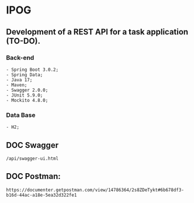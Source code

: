 # IPOG

## Development of a REST API for a task application (TO-DO).

### Back-end
    - Spring Boot 3.0.2;
    - Spring Data;
    - Java 17;
    - Maven;
    - Swagger 2.0.0;
    - JUnit 5.9.0;
    - Mockito 4.8.0;

### Data Base
    - H2;

## DOC Swagger
```shell script
/api/swagger-ui.html
```

## DOC Postman: 
```shell script
https://documenter.getpostman.com/view/14786364/2s8ZDeTykt#6b678df3-b16d-44ac-a18e-5ea32d322fe1
```
